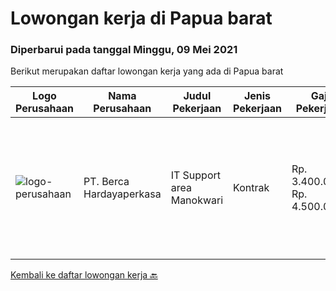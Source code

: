 
  # Lowongan kerja di Papua barat

  ### Diperbarui pada tanggal Minggu, 09 Mei 2021

  Berikut merupakan daftar lowongan kerja yang ada di Papua barat

  |Logo Perusahaan | Nama Perusahaan | Judul Pekerjaan | Jenis Pekerjaan | Gaji Pekerjaan | Lokasi | Deskripsi | Tanggal diunggah | Pranala |
  | -------------- | --------------- | --------------- | --------- | --------- | -------------- | ------- | ----------- | ----------- |
  |![logo-perusahaan](https://image-service-cdn.seek.com.au/0c900ac2b5b1a2cf9bee651ce5d069e68ff14c92/ee4dce1061f3f616224767ad58cb2fc751b8d2dc)|PT. Berca Hardayaperkasa|IT Support area Manokwari|Kontrak|Rp. 3.400.000-Rp. 4.500.000|Manokwari|Responsibilities :  Notebook hardware troubleshoot, such as RAM, Hardisk, VGA  Manage server : windows, linux , mail server  Technical documentations...|Sabtu, 08 Mei 2021|https://www.jobstreet.co.id/id/job/it-support-area-manokwari-3527375?token=0~612280ca-a51f-4781-bdc1-ca753636d3f4&sectionRank=1&jobId=jobstreet-id-job-3527375|


  [Kembali ke daftar lowongan kerja 🔙](../README.md#daftar-lowongan-kerja)
  